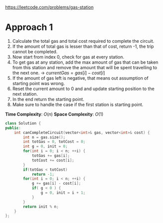 https://leetcode.com/problems/gas-station

# Approach 1

1. Calculate the total gas and total cost required to complete the circuit.
2. If the amount of total gas is lesser than that of cost, return -1, the trip cannot be completed.
3. Now start from index $0$, check for gas at every station.
4. To get gas at any station, add the max amount of gas that can be taken from this station and remove the amount that will be spent travelling to the next one. -> $currentGas = gas[i] - cost[i]$
5. If the amount of gas left is negative, that means out assumption of starting point was wrong.
6. Reset the current amount to $0$ and and update starting position to the next station.
7. In the end return the starting point.
8. Make sure to handle the case if the first station is starting point.

**Time Complexity**: $O(n)$
**Space Complexity**: $O(1)$

```cpp
class Solution {
public:
    int canCompleteCircuit(vector<int>& gas, vector<int>& cost) {
        int n = gas.size();
        int totGas = 0, totCost = 0;
        int g = 0, init = 0;
        for(int i = 0; i < n; ++i) {
            totGas += gas[i];
            totCost += cost[i];
        }
        if(totGas < totCost)
            return -1;
        for(int i = 0; i < n; ++i) {
            g += gas[i] - cost[i];
            if( g < 0 ) {
                g = 0, init = i + 1;
            }
        }
        return init % n;
    }
};
```